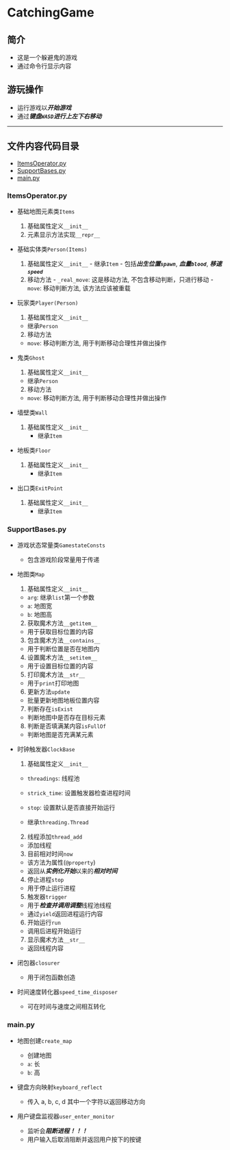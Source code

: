 # CatchingGame


## 简介
  * 这是一个躲避鬼的游戏
  * 通过命令行显示内容

## 游玩操作
  * 运行游戏以***开始游戏***
  * 通过***键盘`WASD`***进行***上左下右移动***

---

## 文件内容代码目录
  * [ItemsOperator.py](#ItemsOperator.py)
  * [SupportBases.py](#SupportBases.py)
  * [main.py](#main.py)


### ItemsOperator.py
  * 基础地图元素类`Items`
      1. 基础属性定义`__init__`
      2. 元素显示方法实现`__repr__`

  * 基础实体类`Person(Items)`
      1. 基础属性定义`__init__`
        - 继承`Item`
        - 包括***出生位置`spawn`***, ***血量`blood`***, ***移速`speed`***
      2. 移动方法
        - `_real_move`: 这是移动方法, 不包含移动判断，只进行移动
        - `move`: 移动判断方法, 该方法应该被重载
  
  * 玩家类`Player(Person)`
    1. 基础属性定义`__init__`
      - 继承`Person`
    2. 移动方法
      - `move`: 移动判断方法, 用于判断移动合理性并做出操作

  * 鬼类`Ghost`
    1. 基础属性定义`__init__`
      - 继承`Person`
    2. 移动方法
      - `move`: 移动判断方法, 用于判断移动合理性并做出操作

  * 墙壁类`Wall`
    1. 基础属性定义`__init__`
        - 继承`Item`

  * 地板类`Floor`
    1. 基础属性定义`__init__`
        - 继承`Item`

  * 出口类`ExitPoint`
    1. 基础属性定义`__init__`
        - 继承`Item`

### SupportBases.py
  * 游戏状态常量类`GamestateConsts`
    - 包含游戏阶段常量用于传递

  * 地图类`Map`
    1. 基础属性定义`__init__`
      - `arg`: 继承`list`第一个参数
      - `a`: 地图宽
      - `b`: 地图高

    2. 获取魔术方法`__getitem__`
      - 用于获取目标位置的内容
      
    3. 包含魔术方法`__contains__`
      - 用于判断位置是否在地图内
      
    4. 设置魔术方法`__setitem__`
      - 用于设置目标位置的内容
      
    5. 打印魔术方法`__str__`
      - 用于`print`打印地图
    
    6. 更新方法`update`
      - 批量更新地图地板位置内容
    
    7. 判断存在`isExist`
      - 判断地图中是否存在目标元素
    
    8. 判断是否填满某内容`isFullOf`
      - 判断地图是否充满某元素

  * 时钟触发器`ClockBase`
    1. 基础属性定义`__init__`
      - `threadings`: 线程池
      - `strick_time`: 设置触发器检查进程时间
      - `stop`: 设置默认是否直接开始运行
    
      - 继承`threading.Thread`
    
    2. 线程添加`thread_add`
      - 添加线程

    3. 目前相对时间`now`
      - 该方法为属性(`@property`)
      - 返回从***实例化开始***以来的***相对时间***
    
    4. 停止进程`stop`
      - 用于停止运行进程
    
    5. 触发器`trigger`
      - 用于***检查并调用调整***线程池线程
      - 通过`yield`返回进程运行内容
    
    6. 开始运行`run`
      - 调用后进程开始运行
    
    7. 显示魔术方法`__str__`
      - 返回线程内容

  * 闭包器`closurer`
    - 用于闭包函数创造
  
  * 时间速度转化器`speed_time_disposer`
    - 可在时间与速度之间相互转化
  
### main.py
  * 地图创建`create_map`
    - 创建地图
    - `a`: 长
    - `b`: 高

  * 键盘方向映射`keyboard_reflect`
    - 传入 a, b, c, d 其中一个字符以返回移动方向

  * 用户键盘监视器`user_enter_monitor`
    - 监听会***阻断进程！！！***
    - 用户输入后取消阻断并返回用户按下的按键
